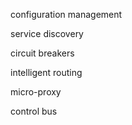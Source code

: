 configuration management

service discovery

circuit breakers

intelligent routing

micro-proxy

control bus